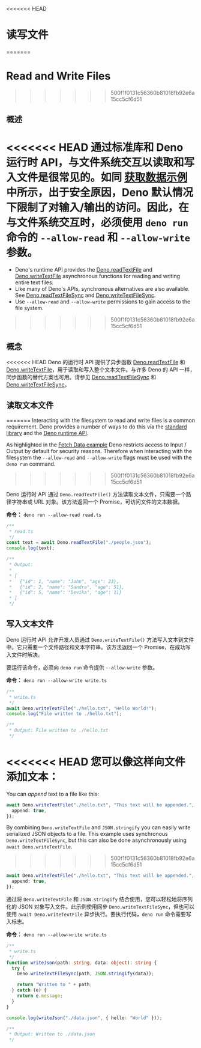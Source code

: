 <<<<<<< HEAD
# 读写文件
=======
# Read and Write Files
>>>>>>> 500f1f0131c56360b81018fb92e6a15cc5cf6d51

## 概述

<<<<<<< HEAD
通过标准库和 Deno 运行时 API，与文件系统交互以读取和写入文件是很常见的。如同
[获取数据示例](./fetch_data.md) 中所示，出于安全原因，Deno
默认情况下限制了对输入/输出的访问。因此，在与文件系统交互时，必须使用 `deno run`
命令的 `--allow-read` 和 `--allow-write` 参数。
=======
- Deno's runtime API provides the [Deno.readTextFile](/api?s=Deno.readTextFile)
  and [Deno.writeTextFile](/api?s=Deno.writeTextFile) asynchronous functions for
  reading and writing entire text files.
- Like many of Deno's APIs, synchronous alternatives are also available. See
  [Deno.readTextFileSync](/api?s=Deno.readTextFileSync) and
  [Deno.writeTextFileSync](/api?s=Deno.writeTextFileSync).
- Use `--allow-read` and `--allow-write` permissions to gain access to the file
  system.
>>>>>>> 500f1f0131c56360b81018fb92e6a15cc5cf6d51

## 概念

<<<<<<< HEAD
Deno 的运行时 API 提供了异步函数 [Deno.readTextFile](/api?s=Deno.readTextFile)
和
[Deno.writeTextFile](/api?s=Deno.writeTextFile)，用于读取和写入整个文本文件。与许多
Deno 的 API 一样，同步函数的替代方案也可用。请参见
[Deno.readTextFileSync](/api?s=Deno.readTextFileSync) 和
[Deno.writeTextFileSync](/api?s=Deno.writeTextFileSync)。

## 读取文本文件
=======
Interacting with the filesystem to read and write files is a common requirement.
Deno provides a number of ways to do this via the
[standard library](https://deno.land/std) and the [Deno runtime API](/api).

As highlighted in the [Fetch Data example](./fetch_data.md) Deno restricts
access to Input / Output by default for security reasons. Therefore when
interacting with the filesystem the `--allow-read` and `--allow-write` flags
must be used with the `deno run` command.
>>>>>>> 500f1f0131c56360b81018fb92e6a15cc5cf6d51

Deno 运行时 API 通过 `Deno.readTextFile()`
方法读取文本文件，只需要一个路径字符串或 URL 对象。该方法返回一个
Promise，可访问文件的文本数据。

**命令：** `deno run --allow-read read.ts`

```typescript
/**
 * read.ts
 */
const text = await Deno.readTextFile("./people.json");
console.log(text);

/**
 * Output:
 *
 * [
 *   {"id": 1, "name": "John", "age": 23},
 *   {"id": 2, "name": "Sandra", "age": 51},
 *   {"id": 5, "name": "Devika", "age": 11}
 * ]
 */
```

## 写入文本文件

Deno 运行时 API 允许开发人员通过 `Deno.writeTextFile()`
方法写入文本到文件中。它只需要一个文件路径和文本字符串。该方法返回一个
Promise，在成功写入文件时解决。

要运行该命令，必须向 `deno run` 命令提供 `--allow-write` 参数。

**命令：** `deno run --allow-write write.ts`

```typescript
/**
 * write.ts
 */
await Deno.writeTextFile("./hello.txt", "Hello World!");
console.log("File written to ./hello.txt");

/**
 * Output: File written to ./hello.txt
 */
```

<<<<<<< HEAD
您可以像这样向文件添加文本：
=======
You can _append_ text to a file like this:

```typescript
await Deno.writeTextFile("./hello.txt", "This text will be appended.", {
  append: true,
});
```

By combining `Deno.writeTextFile` and `JSON.stringify` you can easily write
serialized JSON objects to a file. This example uses synchronous
`Deno.writeTextFileSync`, but this can also be done asynchronously using
`await Deno.writeTextFile`.
>>>>>>> 500f1f0131c56360b81018fb92e6a15cc5cf6d51

```typescript
await Deno.writeTextFile("./hello.txt", "This text will be appended.", {
  append: true,
});
```

通过将 `Deno.writeTextFile` 和 `JSON.stringify` 结合使用，您可以轻松地将序列化的
JSON 对象写入文件。此示例使用同步 `Deno.writeTextFileSync`，但也可以使用
`await Deno.writeTextFile` 异步执行。要执行代码，`deno run` 命令需要写入标志。

**命令：** `deno run --allow-write write.ts`

```typescript
/**
 * write.ts
 */
function writeJson(path: string, data: object): string {
  try {
    Deno.writeTextFileSync(path, JSON.stringify(data));

    return "Written to " + path;
  } catch (e) {
    return e.message;
  }
}

console.log(writeJson("./data.json", { hello: "World" }));

/**
 * Output: Written to ./data.json
 */
```
